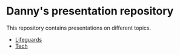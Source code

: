 # Danny's presentation repository

This repository contains presentations on different topics.

* [Lifeguards](./lifeguards)
* [Tech](./tech)
